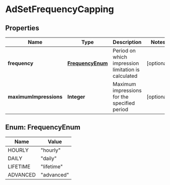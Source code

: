 

# AdSetFrequencyCapping

## Properties

Name | Type | Description | Notes
------------ | ------------- | ------------- | -------------
**frequency** | [**FrequencyEnum**](#FrequencyEnum) | Period on which impression limitation is calculated |  [optional]
**maximumImpressions** | **Integer** | Maximum impressions for the specified period |  [optional]



## Enum: FrequencyEnum

Name | Value
---- | -----
HOURLY | &quot;hourly&quot;
DAILY | &quot;daily&quot;
LIFETIME | &quot;lifetime&quot;
ADVANCED | &quot;advanced&quot;



